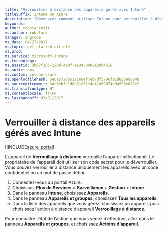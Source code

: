 ```yaml
---
title: "Verrouiller à distance des appareils gérés avec Intune"
titleSuffix: Intune on Azure
description: "Découvrez comment utiliser Intune pour verrouiller à distance les appareils que vous gérez."
keywords: 
author: robstackmsft
ms.author: robstack
manager: angrobe
ms.date: 04/27/2017
ms.topic: get-started-article
ms.prod: 
ms.service: microsoft-intune
ms.technology: 
ms.assetid: 3b67f285-229d-4a0f-ae34-0402a20b4518
ms.suite: ems
ms.custom: intune-azure
ms.openlocfilehash: 5e6a372d6512c68ef7eb7df5796f91d8259d024b
ms.sourcegitcommit: 34cfebfc1d8b81032f4d41869d74dda559e677e2
ms.translationtype: HT
ms.contentlocale: fr-FR
ms.lasthandoff: 07/01/2017
---
```

# <a name="remotely-lock-managed-devices-with-intune"></a>Verrouiller à distance des appareils gérés avec Intune


[!INCLUDE[azure_portal](./includes/azure_portal.md)]

L’appareil de **Verrouillage à distance** verrouille l’appareil sélectionné. Le propriétaire de l’appareil doit utiliser son code secret pour le déverrouiller. Vous pouvez verrouiller à distance uniquement les appareils avec un code confidentiel ou un mot de passe défini.

1. Connectez-vous au portail Azure.
2. Choisissez **Plus de Services** > **Surveillance + Gestion** > **Intune**.
3. Dans le panneau **Intune**, choisissez **Appareils**.
4. Dans le panneau **Appareils et groupes**, choisissez **Tous les appareils**.
5. Dans la liste des appareils que vous gérez, choisissez un appareil, puis choisissez l’action à distance d’appareil **Verrouillage à distance**.

Pour connaître l’état de l’action que vous venez d’effectuer, allez dans le panneau **Appareils et groupes**, et choisissez **Actions d’appareil**.
